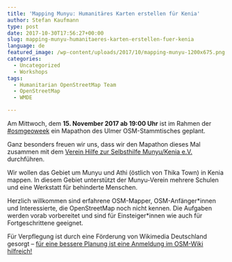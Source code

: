 ```yaml
---
title: 'Mapping Munyu: Humanitäres Karten erstellen für Kenia'
author: Stefan Kaufmann
type: post
date: 2017-10-30T17:56:27+00:00
slug: mapping-munyu-humanitaeres-karten-erstellen-fuer-kenia
language: de
featured_image: /wp-content/uploads/2017/10/mapping-munyu-1200x675.png
categories:
  - Uncategorized
  - Workshops
tags:
  - Humanitarian OpenStreetMap Team
  - OpenStreetMap
  - WMDE

---
```

Am Mittwoch, dem **15. November 2017 ab 19:00 Uhr** ist im Rahmen der [#osmgeoweek](http://osmgeoweek.org/) ein Mapathon des Ulmer OSM-Stammtisches geplant.
  
Ganz besonders freuen wir uns, dass wir den Mapathon dieses Mal zusammen mit dem [Verein Hilfe zur Selbsthilfe Munyu/Kenia e.V.](http://www.munyu.de) durchführen.
  
Wir wollen das Gebiet um Munyu und Athi (östlich von Thika Town) in Kenia mappen. In diesem Gebiet unterstützt der Munyu-Verein mehrere Schulen und eine Werkstatt für behinderte Menschen.

Herzlich willkommen sind erfahrene OSM-Mapper, OSM-Anfänger\*innen und Interessierte, die OpenStreetMap noch nicht kennen. Die Aufgaben werden vorab vorbereitet und sind für Einsteiger\*innen wie auch für Fortgeschrittene geeignet.

Für Verpflegung ist durch eine Förderung von Wikimedia Deutschland gesorgt – [für eine bessere Planung ist eine Anmeldung im OSM-Wiki hilfreich!][1]

 [1]: https://wiki.openstreetmap.org/wiki/Ulm_Neu-Ulm/Mapping4Munyu
